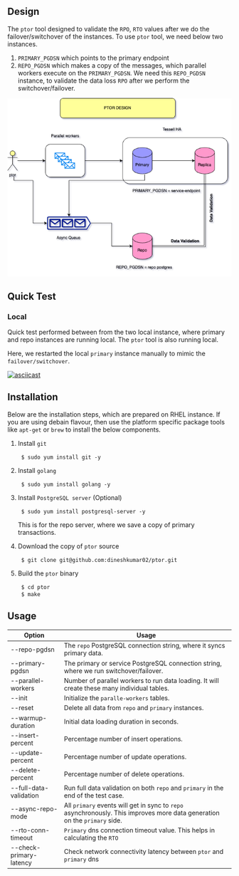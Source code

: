 

## Design
The `ptor` tool designed to validate the `RPO`, `RTO` values after we do the failover/switchover of the instances. To use `ptor` tool, we need below two instances.

1. `PRIMARY_PGDSN` which points to the primary endpoint
2. `REPO_PGDSN` which makes a copy of the messages, which parallel workers execute on the `PRIMARY_PGDSN`.
We need this `REPO_PGDSN` instance, to validate the data loss `RPO` after we perform the switchover/failover.

![](./ptor.png)
## Quick Test

### Local
Quick test performed between from the two local instance, where primary and repo instances are running local. The `ptor` tool is also running local.

Here, we restarted the local `primary` instance manually to mimic the `failover/switchover`.


[![asciicast](https://asciinema.org/a/4D5uoL90P9SBeFJSbeOdJCJ4j.svg)](https://asciinema.org/a/4D5uoL90P9SBeFJSbeOdJCJ4j)

## Installation

Below are the installation steps, which are prepared on RHEL instance. If you are using debain flavour, then use the platform specific package tools like `apt-get` or `brew` to install the below components.


1. Install `git`

        $ sudo yum install git -y

2. Install `golang`

        $ sudo yum install golang -y
        

3. Install `PostgreSQL server` (Optional)

        $ sudo yum install postgresql-server -y

    This is for the repo server, where we save a copy of primary transactions.

4. Download the copy of `ptor` source

        $ git clone git@github.com:dineshkumar02/ptor.git

5. Build the `ptor` binary

        $ cd ptor
        $ make

## Usage
| Option                 | Usage                                                                                                                     |
|------------------------|---------------------------------------------------------------------------------------------------------------------------|
| --repo-pgdsn           | The `repo` PostgreSQL connection string, where it syncs primary data.                                                     |
| --primary-pgdsn        | The primary or service PostgreSQL connection string, where we run switchover/failover.                                    |
| --parallel-workers     | Number of parallel workers to run data loading. It will create these many individual tables.                              |
| --init                 | Initialize the `paralle-workers` tables.                                                                                  |
| --reset                | Delete all data from `repo` and `primary` instances.                                                                      |
| --warmup-duration      | Initial data loading duration in seconds.                                                                                 |
| --insert-percent       | Percentage number of insert operations.                                                                                   |
| --update-percent       | Percentage number of update operations.                                                                                   |
| --delete-percent       | Percentage number of delete operations.                                                                                   |
| --full-data-validation | Run full data validation on both `repo` and `primary` in the end of the test case.                                        |
| --async-repo-mode      | All `primary` events will get in sync to `repo` asynchronously. This improves more data generation on the `primary` side. |
| --rto-conn-timeout           | `Primary` dns connection timeout value. This helps in calculating the `RTO` |
| --check-primary-latency      | Check network connectivity latency between `ptor` and  `primary` dns |


